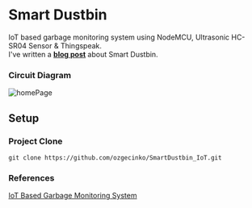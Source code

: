 # Smart Dustbin
IoT based garbage monitoring system using NodeMCU, Ultrasonic HC-SR04 Sensor &amp; Thingspeak. <br/>
I've written a **[blog post](https://ozgecinko.medium.com/ak%C4%B1ll%C4%B1-%C3%A7%C3%B6p-iot-projesi-%C3%B6zge-%C3%A7inko-b59d548dff7a)** about Smart Dustbin.

### Circuit Diagram
![homePage](https://i.hizliresim.com/BqDXyd.jpg)


## Setup 
### Project Clone
```
git clone https://github.com/ozgecinko/SmartDustbin_IoT.git
```

### References
[IoT Based Garbage Monitoring System](https://electronics-project-hub.com/iot-based-garbage-monitoring-system)
